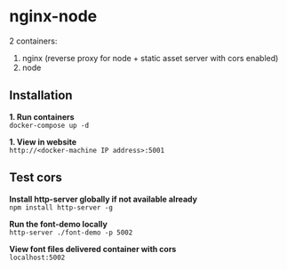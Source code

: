 # nginx-node

2 containers:
1. nginx (reverse proxy for node + static asset server with cors enabled)
2. node


## Installation

**1. Run containers**  
`docker-compose up -d`

**1. View in website**  
`http://<docker-machine IP address>:5001`


## Test cors

**Install http-server globally if not available already**  
`npm install http-server -g`

**Run the font-demo locally**  
`http-server ./font-demo -p 5002`

**View font files delivered container with cors**  
`localhost:5002`
